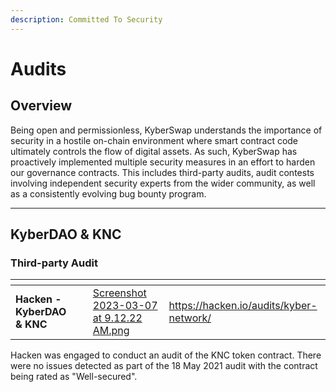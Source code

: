 ```yaml
---
description: Committed To Security
---
```


# Audits

## Overview

Being open and permissionless, KyberSwap understands the importance of security in a hostile on-chain environment where smart contract code ultimately controls the flow of digital assets. As such, KyberSwap has proactively implemented multiple security measures in an effort to harden our governance contracts. This includes third-party audits, audit contests involving independent security experts from the wider community, as well as a consistently evolving bug bounty program.

***

## KyberDAO & KNC

### Third-party Audit

<table data-view="cards"><thead><tr><th></th><th data-hidden></th><th data-hidden data-card-cover data-type="files"></th><th data-hidden data-card-target data-type="content-ref"></th></tr></thead><tbody><tr><td><strong>Hacken - KyberDAO &#x26; KNC</strong></td><td></td><td><a href="../.gitbook/assets/Screenshot 2023-03-07 at 9.12.22 AM.png">Screenshot 2023-03-07 at 9.12.22 AM.png</a></td><td><a href="https://hacken.io/audits/kyber-network/">https://hacken.io/audits/kyber-network/</a></td></tr></tbody></table>

Hacken was engaged to conduct an audit of the KNC token contract. There were no issues detected as part of the 18 May 2021 audit with the contract being rated as "Well-secured".
